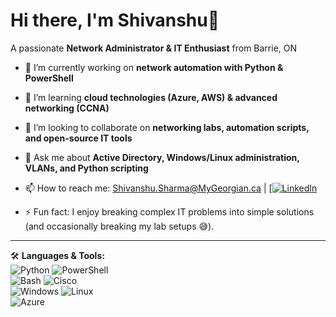 # Hi there, I'm Shivanshu👋  
A passionate **Network Administrator & IT Enthusiast** from Barrie, ON  

- 🔭 I’m currently working on **network automation with Python & PowerShell**  
- 🌱 I’m learning **cloud technologies (Azure, AWS) & advanced networking (CCNA)**  
- 👯 I’m looking to collaborate on **networking labs, automation scripts, and open-source IT tools**  
- 💬 Ask me about **Active Directory, Windows/Linux administration, VLANs, and Python scripting**  
- 📫 How to reach me: [Shivanshu.Sharma@MyGeorgian.ca](mailto:Shivanshu.Sharma@MyGeorgian.ca) | [[![LinkedIn](https://img.shields.io/badge/-LinkedIn-blue?style=flat-square&logo=linkedin)](https://www.linkedin.com/in/shivanshusharma1810)

- ⚡ Fun fact: I enjoy breaking complex IT problems into simple solutions (and occasionally breaking my lab setups 😅).  

---

🛠️ **Languages & Tools:**  
![Python](https://img.shields.io/badge/-Python-333333?style=flat&logo=python)  ![PowerShell](https://img.shields.io/badge/-PowerShell-333333?style=flat&logo=powershell)  
![Bash](https://img.shields.io/badge/-Bash-333333?style=flat&logo=gnu-bash)  ![Cisco](https://img.shields.io/badge/-Cisco-333333?style=flat&logo=cisco)  
![Windows](https://img.shields.io/badge/-Windows-333333?style=flat&logo=windows)  ![Linux](https://img.shields.io/badge/-Linux-333333?style=flat&logo=linux)  
![Azure](https://img.shields.io/badge/-Azure-333333?style=flat&logo=microsoft-azure)  
